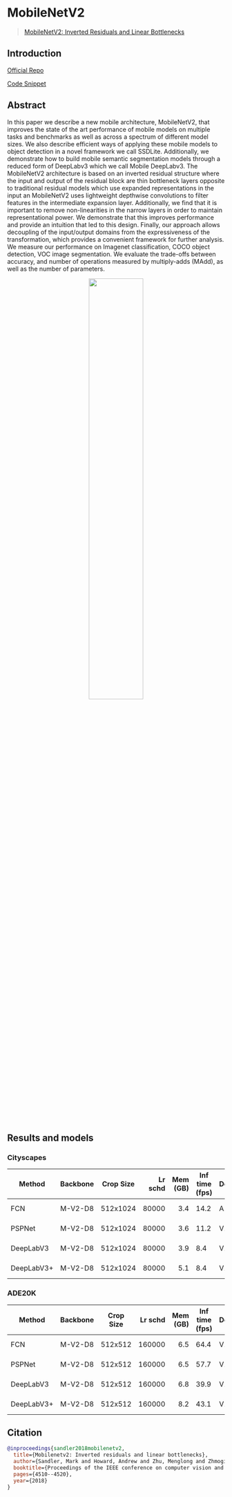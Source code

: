 # MobileNetV2

> [MobileNetV2: Inverted Residuals and Linear Bottlenecks](https://arxiv.org/abs/1801.04381)

## Introduction

<!-- [BACKBONE] -->

<a href="https://github.com/tensorflow/models/tree/master/research/deeplab">Official Repo</a>

<a href="https://github.com/open-mmlab/mmsegmentation/blob/v0.17.0/mmseg/models/backbones/mobilenet_v2.py#L14">Code Snippet</a>

## Abstract

<!-- [ABSTRACT] -->

In this paper we describe a new mobile architecture, MobileNetV2, that improves the state of the art performance of mobile models on multiple tasks and benchmarks as well as across a spectrum of different model sizes. We also describe efficient ways of applying these mobile models to object detection in a novel framework we call SSDLite. Additionally, we demonstrate how to build mobile semantic segmentation models through a reduced form of DeepLabv3 which we call Mobile DeepLabv3.
The MobileNetV2 architecture is based on an inverted residual structure where the input and output of the residual block are thin bottleneck layers opposite to traditional residual models which use expanded representations in the input an MobileNetV2 uses lightweight depthwise convolutions to filter features in the intermediate expansion layer. Additionally, we find that it is important to remove non-linearities in the narrow layers in order to maintain representational power. We demonstrate that this improves performance and provide an intuition that led to this design. Finally, our approach allows decoupling of the input/output domains from the expressiveness of the transformation, which provides a convenient framework for further analysis. We measure our performance on Imagenet classification, COCO object detection, VOC image segmentation. We evaluate the trade-offs between accuracy, and number of operations measured by multiply-adds (MAdd), as well as the number of parameters.

<!-- [IMAGE] -->
<div align=center>
<img src="https://user-images.githubusercontent.com/24582831/142901935-fa22700e-4b77-477f-90b9-334a4197506f.png" width="50%"/>
</div>

## Results and models

### Cityscapes

| Method     | Backbone | Crop Size | Lr schd | Mem (GB) | Inf time (fps) | Device |  mIoU | mIoU(ms+flip) | config                                                                                                                                              | download                                                                                                                                                                                                                                                                                                                                                                                                 |
| ---------- | -------- | --------- | ------: | -------: | -------------- | ------ | ----: | ------------- | --------------------------------------------------------------------------------------------------------------------------------------------------- | -------------------------------------------------------------------------------------------------------------------------------------------------------------------------------------------------------------------------------------------------------------------------------------------------------------------------------------------------------------------------------------------------------- |
| FCN        | M-V2-D8  | 512x1024  |   80000 |      3.4 | 14.2           | A100   | 71.19 | 73.34         | [config](https://github.com/open-mmlab/mmsegmentation/blob/main/configs/mobilenet_v2/mobilenet-v2-d8_fcn_4xb2-80k_cityscapes-512x1024.py)           | [model](https://download.openmmlab.com/mmsegmentation/v0.5/mobilenet_v2/mobilenet-v2-d8_fcn_4xb2-80k_cityscapes-512x1024/mobilenet-v2-d8_fcn_4xb2-80k_cityscapes-512x1024-20230224_185436-13fef4ea.pth) \| [log](https://download.openmmlab.com/mmsegmentation/v0.5/mobilenet_v2/mobilenet-v2-d8_fcn_4xb2-80k_cityscapes-512x1024/mobilenet-v2-d8_fcn_4xb2-80k_cityscapes-512x1024_20230224_185436.json) |
| PSPNet     | M-V2-D8  | 512x1024  |   80000 |      3.6 | 11.2           | V100   | 70.23 | -             | [config](https://github.com/open-mmlab/mmsegmentation/blob/main/configs/mobilenet_v2/mobilenet-v2-d8_pspnet_4xb2-80k_cityscapes-512x1024.py)        | [model](https://download.openmmlab.com/mmsegmentation/v0.5/mobilenet_v2/pspnet_m-v2-d8_512x1024_80k_cityscapes/pspnet_m-v2-d8_512x1024_80k_cityscapes_20200825_124817-19e81d51.pth) \| [log](https://download.openmmlab.com/mmsegmentation/v0.5/mobilenet_v2/pspnet_m-v2-d8_512x1024_80k_cityscapes/pspnet_m-v2-d8_512x1024_80k_cityscapes-20200825_124817.log.json)                                     |
| DeepLabV3  | M-V2-D8  | 512x1024  |   80000 |      3.9 | 8.4            | V100   | 73.84 | -             | [config](https://github.com/open-mmlab/mmsegmentation/blob/main/configs/mobilenet_v2/mobilenet-v2-d8_deeplabv3_4xb2-80k_cityscapes-512x1024.py)     | [model](https://download.openmmlab.com/mmsegmentation/v0.5/mobilenet_v2/deeplabv3_m-v2-d8_512x1024_80k_cityscapes/deeplabv3_m-v2-d8_512x1024_80k_cityscapes_20200825_124836-bef03590.pth) \| [log](https://download.openmmlab.com/mmsegmentation/v0.5/mobilenet_v2/deeplabv3_m-v2-d8_512x1024_80k_cityscapes/deeplabv3_m-v2-d8_512x1024_80k_cityscapes-20200825_124836.log.json)                         |
| DeepLabV3+ | M-V2-D8  | 512x1024  |   80000 |      5.1 | 8.4            | V100   | 75.20 | -             | [config](https://github.com/open-mmlab/mmsegmentation/blob/main/configs/mobilenet_v2/mobilenet-v2-d8_deeplabv3plus_4xb2-80k_cityscapes-512x1024.py) | [model](https://download.openmmlab.com/mmsegmentation/v0.5/mobilenet_v2/deeplabv3plus_m-v2-d8_512x1024_80k_cityscapes/deeplabv3plus_m-v2-d8_512x1024_80k_cityscapes_20200825_124836-d256dd4b.pth) \| [log](https://download.openmmlab.com/mmsegmentation/v0.5/mobilenet_v2/deeplabv3plus_m-v2-d8_512x1024_80k_cityscapes/deeplabv3plus_m-v2-d8_512x1024_80k_cityscapes-20200825_124836.log.json)         |

### ADE20K

| Method     | Backbone | Crop Size | Lr schd | Mem (GB) | Inf time (fps) | Device |  mIoU | mIoU(ms+flip) | config                                                                                                                                          | download                                                                                                                                                                                                                                                                                                                                                                         |
| ---------- | -------- | --------- | ------: | -------: | -------------- | ------ | ----: | ------------- | ----------------------------------------------------------------------------------------------------------------------------------------------- | -------------------------------------------------------------------------------------------------------------------------------------------------------------------------------------------------------------------------------------------------------------------------------------------------------------------------------------------------------------------------------- |
| FCN        | M-V2-D8  | 512x512   |  160000 |      6.5 | 64.4           | V100   | 19.71 | -             | [config](https://github.com/open-mmlab/mmsegmentation/blob/main/configs/mobilenet_v2/mobilenet-v2-d8_fcn_4xb4-160k_ade20k-512x512.py)           | [model](https://download.openmmlab.com/mmsegmentation/v0.5/mobilenet_v2/fcn_m-v2-d8_512x512_160k_ade20k/fcn_m-v2-d8_512x512_160k_ade20k_20200825_214953-c40e1095.pth) \| [log](https://download.openmmlab.com/mmsegmentation/v0.5/mobilenet_v2/fcn_m-v2-d8_512x512_160k_ade20k/fcn_m-v2-d8_512x512_160k_ade20k-20200825_214953.log.json)                                         |
| PSPNet     | M-V2-D8  | 512x512   |  160000 |      6.5 | 57.7           | V100   | 29.68 | -             | [config](https://github.com/open-mmlab/mmsegmentation/blob/main/configs/mobilenet_v2/mobilenet-v2-d8_pspnet_4xb4-160k_ade20k-512x512.py)        | [model](https://download.openmmlab.com/mmsegmentation/v0.5/mobilenet_v2/pspnet_m-v2-d8_512x512_160k_ade20k/pspnet_m-v2-d8_512x512_160k_ade20k_20200825_214953-f5942f7a.pth) \| [log](https://download.openmmlab.com/mmsegmentation/v0.5/mobilenet_v2/pspnet_m-v2-d8_512x512_160k_ade20k/pspnet_m-v2-d8_512x512_160k_ade20k-20200825_214953.log.json)                             |
| DeepLabV3  | M-V2-D8  | 512x512   |  160000 |      6.8 | 39.9           | V100   | 34.08 | -             | [config](https://github.com/open-mmlab/mmsegmentation/blob/main/configs/mobilenet_v2/mobilenet-v2-d8_deeplabv3_4xb4-160k_ade20k-512x512.py)     | [model](https://download.openmmlab.com/mmsegmentation/v0.5/mobilenet_v2/deeplabv3_m-v2-d8_512x512_160k_ade20k/deeplabv3_m-v2-d8_512x512_160k_ade20k_20200825_223255-63986343.pth) \| [log](https://download.openmmlab.com/mmsegmentation/v0.5/mobilenet_v2/deeplabv3_m-v2-d8_512x512_160k_ade20k/deeplabv3_m-v2-d8_512x512_160k_ade20k-20200825_223255.log.json)                 |
| DeepLabV3+ | M-V2-D8  | 512x512   |  160000 |      8.2 | 43.1           | V100   | 34.02 | -             | [config](https://github.com/open-mmlab/mmsegmentation/blob/main/configs/mobilenet_v2/mobilenet-v2-d8_deeplabv3plus_4xb4-160k_ade20k-512x512.py) | [model](https://download.openmmlab.com/mmsegmentation/v0.5/mobilenet_v2/deeplabv3plus_m-v2-d8_512x512_160k_ade20k/deeplabv3plus_m-v2-d8_512x512_160k_ade20k_20200825_223255-465a01d4.pth) \| [log](https://download.openmmlab.com/mmsegmentation/v0.5/mobilenet_v2/deeplabv3plus_m-v2-d8_512x512_160k_ade20k/deeplabv3plus_m-v2-d8_512x512_160k_ade20k-20200825_223255.log.json) |

## Citation

```bibtex
@inproceedings{sandler2018mobilenetv2,
  title={Mobilenetv2: Inverted residuals and linear bottlenecks},
  author={Sandler, Mark and Howard, Andrew and Zhu, Menglong and Zhmoginov, Andrey and Chen, Liang-Chieh},
  booktitle={Proceedings of the IEEE conference on computer vision and pattern recognition},
  pages={4510--4520},
  year={2018}
}
```
